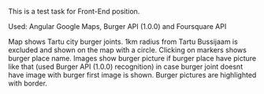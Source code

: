 This is a test task for Front-End position.

Used: Angular Google Maps, Burger API (1.0.0) and Foursquare API

Map shows Tartu city burger joints. 1km radius from Tartu Bussijaam is excluded and shown on the map with a circle. Clicking on markers shows burger place name.
Images show burger picture if burger place have picture like that (used Burger API (1.0.0) recognition) in case burger joint doesnt have image with burger first image is shown. Burger pictures are highlighted with border.
